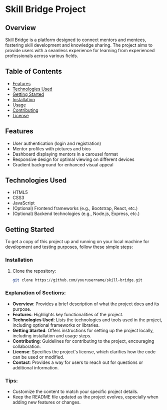 # Skill Bridge Project

## Overview
Skill Bridge is a platform designed to connect mentors and mentees, fostering skill development and knowledge sharing. The project aims to provide users with a seamless experience for learning from experienced professionals across various fields.

## Table of Contents
- [Features](#features)
- [Technologies Used](#technologies-used)
- [Getting Started](#getting-started)
- [Installation](#installation)
- [Usage](#usage)
- [Contributing](#contributing)
- [License](#license)

## Features
- User authentication (login and registration)
- Mentor profiles with pictures and bios
- Dashboard displaying mentors in a carousel format
- Responsive design for optimal viewing on different devices
- Gradient background for enhanced visual appeal

## Technologies Used
- HTML5
- CSS3
- JavaScript
- (Optional) Frontend frameworks (e.g., Bootstrap, React, etc.)
- (Optional) Backend technologies (e.g., Node.js, Express, etc.)

## Getting Started

To get a copy of this project up and running on your local machine for development and testing purposes, follow these simple steps:

### Installation
1. Clone the repository:
   ```bash
   git clone https://github.com/yourusername/skill-bridge.git


### Explanation of Sections:
- **Overview**: Provides a brief description of what the project does and its purpose.
- **Features**: Highlights key functionalities of the project.
- **Technologies Used**: Lists the technologies and tools used in the project, including optional frameworks or libraries.
- **Getting Started**: Offers instructions for setting up the project locally, including installation and usage steps.
- **Contributing**: Guidelines for contributing to the project, encouraging collaboration.
- **License**: Specifies the project's license, which clarifies how the code can be used or modified.
- **Contact**: Provides a way for users to reach out for questions or additional information.

### Tips:
- Customize the content to match your specific project details.
- Keep the README file updated as the project evolves, especially when adding new features or changes.
